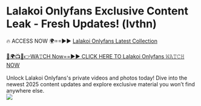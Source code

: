# Lalakoi Onlyfans Exclusive Content Leak - Fresh Updates! (lvthn)

🔥 ACCESS NOW 🌍==►► <a href="https://tinyurl.com/kvy9nzfs" rel="nofollow">Lalakoi Onlyfans Latest Collection</a>
<br><br>
[🔴🌍📺📱👉WA𝚃CH Now==►► CLICK HERE TO Lalakoi Onlyfans 𝚆𝙰𝚃𝙲𝙷 NOW](https://tinyurl.com/kvy9nzfs)
<br><br>
Unlock Lalakoi Onlyfans's private videos and photos today! Dive into the newest 2025 content updates and explore exclusive material you won’t find anywhere else.
<br>
<a href="https://tinyurl.com/kvy9nzfs" rel="nofollow" data-target="animated-image.originalLink"><img src="https://camo.githubusercontent.com/8a4f000d20f83aca3bf7ec5f350d767afa0574a8a352519fd8cfa583a6f93a33/68747470733a2f2f692e696d6775722e636f6d2f644a486b345a712e676966" data-canonical-src="https://i.imgur.com/dJHk4Zq.gif" style="max-width: 100%; display: inline-block;" data-target="animated-image.originalImage"></a>
<br>
